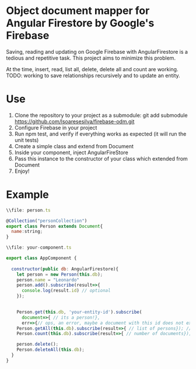 # Object document mapper for Angular Firestore by Google's Firebase

Saving, reading and updating on Google Firebase with AngularFirestore is a tedious and repetitive task. This project aims to minimize this problem.

At the time, insert, read, list all, delete, delete all and count are working.
TODO: working to save relationships recursively and to update an entity.

# Use

1. Clone the repository to your project as a submodule: git add submodule https://github.com/lsoaresesilva/firebase-odm.git
3. Configure Firebase in your project
4. Run npm test, and verify if everything works as expected (it will run the unit tests)
5. Create a simple class and extend from Document
5. Inside your component, inject AngularFireStore
6. Pass this instance to the constructor of your class which extended from Document
6. Enjoy!

# Example

```javascript
\\file: person.ts

@Collection("personCollection")
export class Person extends Document{
  name:string;
}

\\file: your-component.ts

export class AppComponent {
  
  constructor(public db: AngularFirestore){
    let person = new Person(this.db);
    person.name = "Leonardo"
    person.add().subscribe(result=>{
      console.log(result.id) // optional
    });
    

    Person.get(this.db, 'your-entity-id').subscribe(
      document=>{ // its a person!},
      err=>{// ops, an error, maybe a document with this id does not exists.});
    Person.getAll(this.db).subscribe(result=>{ // list of persons}); //
    Person.count(this.db).subscribe(result=>{ // number of documents});

    person.delete();
    Person.deleteAll(this.db);
  }
}
```
